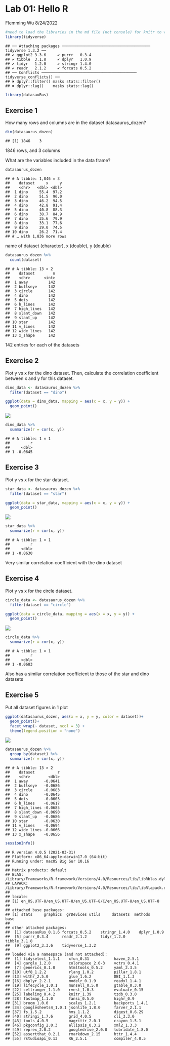 Lab 01: Hello R
================
Flemming Wu
8/24/2022

``` r
#need to load the libraries in the md file (not console) for knitr to work
library(tidyverse)
```

    ## ── Attaching packages ─────────────────────────────────────── tidyverse 1.3.2 ──
    ## ✔ ggplot2 3.3.6     ✔ purrr   0.3.4
    ## ✔ tibble  3.1.8     ✔ dplyr   1.0.9
    ## ✔ tidyr   1.2.0     ✔ stringr 1.4.0
    ## ✔ readr   2.1.2     ✔ forcats 0.5.2
    ## ── Conflicts ────────────────────────────────────────── tidyverse_conflicts() ──
    ## ✖ dplyr::filter() masks stats::filter()
    ## ✖ dplyr::lag()    masks stats::lag()

``` r
library(datasauRus)
```

## Exercise 1

How many rows and columns are in the dataset datasaurus_dozen?

``` r
dim(datasaurus_dozen)
```

    ## [1] 1846    3

1846 rows, and 3 columns

What are the variables included in the data frame?

``` r
datasaurus_dozen
```

    ## # A tibble: 1,846 × 3
    ##    dataset     x     y
    ##    <chr>   <dbl> <dbl>
    ##  1 dino     55.4  97.2
    ##  2 dino     51.5  96.0
    ##  3 dino     46.2  94.5
    ##  4 dino     42.8  91.4
    ##  5 dino     40.8  88.3
    ##  6 dino     38.7  84.9
    ##  7 dino     35.6  79.9
    ##  8 dino     33.1  77.6
    ##  9 dino     29.0  74.5
    ## 10 dino     26.2  71.4
    ## # … with 1,836 more rows

name of dataset (character), x (double), y (double)

``` r
datasaurus_dozen %>%
  count(dataset)
```

    ## # A tibble: 13 × 2
    ##    dataset        n
    ##    <chr>      <int>
    ##  1 away         142
    ##  2 bullseye     142
    ##  3 circle       142
    ##  4 dino         142
    ##  5 dots         142
    ##  6 h_lines      142
    ##  7 high_lines   142
    ##  8 slant_down   142
    ##  9 slant_up     142
    ## 10 star         142
    ## 11 v_lines      142
    ## 12 wide_lines   142
    ## 13 x_shape      142

142 entries for each of the datasets

## Exercise 2

Plot y vs x for the dino dataset. Then, calculate the correlation
coefficient between x and y for this dataset.

``` r
dino_data <- datasaurus_dozen %>%
  filter(dataset == "dino")

ggplot(data = dino_data, mapping = aes(x = x, y = y)) +
  geom_point()
```

![](01-lab-hello-r_files/figure-gfm/run-dino-1.png)<!-- -->

``` r
dino_data %>%
  summarize(r = cor(x, y))
```

    ## # A tibble: 1 × 1
    ##         r
    ##     <dbl>
    ## 1 -0.0645

## Exercise 3

Plot y vs x for the star dataset.

``` r
star_data <- datasaurus_dozen %>%
  filter(dataset == "star")

ggplot(data = star_data, mapping = aes(x = x, y = y)) +
  geom_point()
```

![](01-lab-hello-r_files/figure-gfm/run-star-1.png)<!-- -->

``` r
star_data %>%
  summarize(r = cor(x, y))
```

    ## # A tibble: 1 × 1
    ##         r
    ##     <dbl>
    ## 1 -0.0630

Very similar correlation coefficient with the dino dataset

## Exercise 4

Plot y vs x for the circle dataset.

``` r
circle_data <- datasaurus_dozen %>%
  filter(dataset == "circle")

ggplot(data = circle_data, mapping = aes(x = x, y = y)) +
  geom_point()
```

![](01-lab-hello-r_files/figure-gfm/run-circle-1.png)<!-- -->

``` r
circle_data %>%
  summarize(r = cor(x, y))
```

    ## # A tibble: 1 × 1
    ##         r
    ##     <dbl>
    ## 1 -0.0683

Also has a similar correlation coefficient to those of the star and dino
datasets

## Exercise 5

Put all dataset figures in 1 plot

``` r
ggplot(datasaurus_dozen, aes(x = x, y = y, color = dataset))+
  geom_point()+
  facet_wrap(~ dataset, ncol = 3) +
  theme(legend.position = "none")
```

![](01-lab-hello-r_files/figure-gfm/run-all-1.png)<!-- -->

``` r
datasaurus_dozen %>%
  group_by(dataset) %>%
  summarize(r = cor(x, y))
```

    ## # A tibble: 13 × 2
    ##    dataset          r
    ##    <chr>        <dbl>
    ##  1 away       -0.0641
    ##  2 bullseye   -0.0686
    ##  3 circle     -0.0683
    ##  4 dino       -0.0645
    ##  5 dots       -0.0603
    ##  6 h_lines    -0.0617
    ##  7 high_lines -0.0685
    ##  8 slant_down -0.0690
    ##  9 slant_up   -0.0686
    ## 10 star       -0.0630
    ## 11 v_lines    -0.0694
    ## 12 wide_lines -0.0666
    ## 13 x_shape    -0.0656

``` r
sessionInfo()
```

    ## R version 4.0.5 (2021-03-31)
    ## Platform: x86_64-apple-darwin17.0 (64-bit)
    ## Running under: macOS Big Sur 10.16
    ## 
    ## Matrix products: default
    ## BLAS:   /Library/Frameworks/R.framework/Versions/4.0/Resources/lib/libRblas.dylib
    ## LAPACK: /Library/Frameworks/R.framework/Versions/4.0/Resources/lib/libRlapack.dylib
    ## 
    ## locale:
    ## [1] en_US.UTF-8/en_US.UTF-8/en_US.UTF-8/C/en_US.UTF-8/en_US.UTF-8
    ## 
    ## attached base packages:
    ## [1] stats     graphics  grDevices utils     datasets  methods   base     
    ## 
    ## other attached packages:
    ##  [1] datasauRus_0.1.6 forcats_0.5.2    stringr_1.4.0    dplyr_1.0.9     
    ##  [5] purrr_0.3.4      readr_2.1.2      tidyr_1.2.0      tibble_3.1.8    
    ##  [9] ggplot2_3.3.6    tidyverse_1.3.2 
    ## 
    ## loaded via a namespace (and not attached):
    ##  [1] tidyselect_1.1.1    xfun_0.31           haven_2.5.1        
    ##  [4] gargle_1.2.0        colorspace_2.0-3    vctrs_0.4.1        
    ##  [7] generics_0.1.0      htmltools_0.5.2     yaml_2.3.5         
    ## [10] utf8_1.2.2          rlang_1.0.2         pillar_1.8.1       
    ## [13] withr_2.5.0         glue_1.6.2          DBI_1.1.3          
    ## [16] dbplyr_2.2.1        modelr_0.1.9        readxl_1.4.1       
    ## [19] lifecycle_1.0.1     munsell_0.5.0       gtable_0.3.0       
    ## [22] cellranger_1.1.0    rvest_1.0.3         evaluate_0.15      
    ## [25] labeling_0.4.2      knitr_1.39          tzdb_0.3.0         
    ## [28] fastmap_1.1.0       fansi_0.5.0         highr_0.9          
    ## [31] broom_1.0.0         scales_1.2.1        backports_1.4.1    
    ## [34] googlesheets4_1.0.1 jsonlite_1.8.0      farver_2.1.1       
    ## [37] fs_1.5.2            hms_1.1.2           digest_0.6.29      
    ## [40] stringi_1.7.6       grid_4.0.5          cli_3.3.0          
    ## [43] tools_4.0.5         magrittr_2.0.1      crayon_1.5.1       
    ## [46] pkgconfig_2.0.3     ellipsis_0.3.2      xml2_1.3.3         
    ## [49] reprex_2.0.2        googledrive_2.0.0   lubridate_1.8.0    
    ## [52] assertthat_0.2.1    rmarkdown_2.15      httr_1.4.4         
    ## [55] rstudioapi_0.13     R6_2.5.1            compiler_4.0.5
